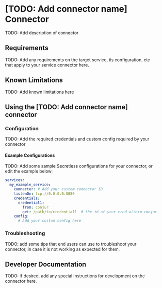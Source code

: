 # [TODO: Add connector name] Connector

TODO: Add description of connector

## Requirements

TODO: Add any requirements on the target service, its configuration, etc
that apply to your service connector here.

## Known Limitations

TODO: Add known limitations here

## Using the [TODO: Add connector name] connector

### Configuration

TODO: Add the required credentials and custom config required by your connector

#### Example Configurations

TODO: Add some sample Secretless configurations for your connector, or
edit the example below:


```yaml
services:
  my_example_service:
    connector: # Add your custom connector ID
    listenOn: tcp://0.0.0.0:8080
    credentials:
      credential1:
        from: conjur
        get: /path/to/credential1  # the id of your cred within conjur
    config:
      # Add your custom config here
```

### Troubleshooting

TODO: add some tips that end users can use to troubleshoot your connector, in
case it is not working as expected for them.

## Developer Documentation

TODO: If desired, add any special instructions for development on the connector
here.
